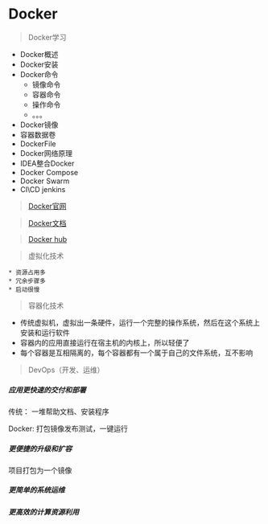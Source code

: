 # Docker

> Docker学习

* Docker概述
* Docker安装
* Docker命令
  * 镜像命令
  * 容器命令
  * 操作命令
  * 。。。
* Docker镜像
* 容器数据卷
* DockerFile
* Docker网络原理
* IDEA整合Docker
* Docker Compose
* Docker Swarm
* CI\CD jenkins



> [Docker官网](https://www.docker.com/)

> [Docker文档](https://docs.docker.com/)

> [Docker hub](https://hub.docker.com/)





> 虚拟化技术

	* 资源占用多
	* 冗余步骤多
	* 启动很慢

> 容器化技术

* 传统虚拟机，虚拟出一条硬件，运行一个完整的操作系统，然后在这个系统上安装和运行软件
* 容器内的应用直接运行在宿主机的内核上，所以轻便了
* 每个容器是互相隔离的，每个容器都有一个属于自己的文件系统，互不影响



> DevOps（开发、运维）

##### 应用更快速的交付和部署

传统： 一堆帮助文档、安装程序

Docker: 打包镜像发布测试，一键运行

##### 更便捷的升级和扩容

项目打包为一个镜像

##### 更简单的系统运维

##### 更高效的计算资源利用

